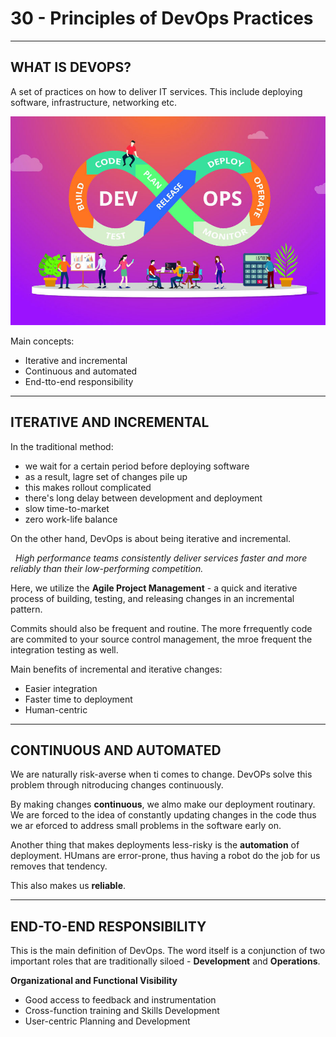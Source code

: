 
# 30 - Principles of DevOps Practices #
_________________________________________________________

<!-- 2021-01-17 23:49:35 -->

## WHAT IS DEVOPS? ##

A set of practices on how to deliver IT services. This include deploying software, infrastructure, networking etc.

<p align="center">
    <img src="../Images/devops.jpg">
</p>

Main concepts:
- Iterative and incremental
- Continuous and automated
- End-tto-end responsibility
_________________________________________________________

## ITERATIVE AND INCREMENTAL ##

In the traditional method:
- we wait for a certain period before deploying software
- as a result, lagre set of changes pile up
- this makes rollout complicated
- there's long delay between development and deployment
- slow time-to-market
- zero work-life balance

On the other hand, DevOps is about being iterative and incremental.

&nbsp;&nbsp;*High performance teams consistently deliver services faster and more reliably than their low-performing competition.*

Here, we utilize the **Agile Project Management** - a quick and iterative process of building, testing, and releasing changes in an incremental pattern.

Commits should also be frequent and routine. The more frrequently code are commited to your source control management, the mroe frequent the integration testing as well.

Main benefits of incremental and iterative changes:
- Easier integration
- Faster time to deployment
- Human-centric
________________________________________________________

## CONTINUOUS AND AUTOMATED ##

We are naturally risk-averse when ti comes to change. DevOPs solve this problem through nitroducing changes continuously.

By making changes **continuous**, we almo make our deployment routinary. We are forced to the idea of constantly updating changes in the code thus we ar eforced to address small problems in the software early on.

Another thing that makes deployments less-risky is the **automation** of deployment. HUmans are error-prone, thus having a robot do the job for us removes that tendency.

This also makes us **reliable**.
________________________________________________________

## END-TO-END RESPONSIBILITY ##

This is the main definition of DevOps. The word itself is a conjunction of two important roles that are traditionally siloed - **Development** and **Operations**.

**Organizational and Functional Visibility**
- Good access to feedback and instrumentation
- Cross-function training and Skills Development
- User-centric Planning and Development

